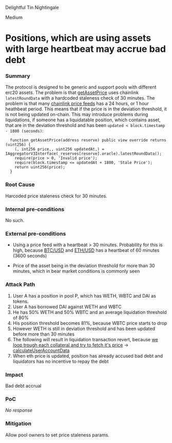 Delightful Tin Nightingale

Medium

# Positions, which are using assets with large heartbeat may accrue bad debt

### Summary

The protocol is designed to be generic and support pools with different erc20 assets. The problem is that [getAssetPrice](https://github.com/sherlock-audit/2024-06-new-scope/blob/c8300e73f4d751796daad3dadbae4d11072b3d79/zerolend-one/contracts/core/pool/PoolGetters.sol#L158-L164) uses chainlink `latestRoundData` with a hardcoded staleness check of 30 minutes. The problem is that many [chainlink price feeds](https://docs.chain.link/data-feeds/price-feeds/addresses?network=ethereum&page=1) has a 24 hours, or 1 hour heathbeat  period. This means that if the price is in the deviation threshold, it is not being updated on-chain. This may introduce problems during liquidations, if someone has a liquidatable position, which contains asset, that are in the deviation threshold and has been `updated < block.timestamp - 1800 (seconds)`:
```solidity
  function getAssetPrice(address reserve) public view override returns (uint256) {
    (, int256 price,, uint256 updatedAt,) = IAggregatorV3Interface(_reserves[reserve].oracle).latestRoundData();
    require(price > 0, 'Invalid price');
    require(block.timestamp <= updatedAt + 1800, 'Stale Price');
    return uint256(price);
  }
```

### Root Cause

Harcoded price staleness check for 30 minutes.

### Internal pre-conditions

No such.

### External pre-conditions

- Using a price feed with a heartbeat > 30 minutes. 
Probability for this is high, because [BTC/USD](https://etherscan.io/address/0xF4030086522a5bEEa4988F8cA5B36dbC97BeE88c) and [ETH/USD](https://etherscan.io/address/0x5f4eC3Df9cbd43714FE2740f5E3616155c5b8419) has a heartbeat of 60 minutes (3600 seconds)

- Price of the asset being in the deviation threshold for more than 30 minutes, which in bear market conditions is commonly seen

### Attack Path

1. User A has a position in pool P, which has WETH, WBTC and DAI as tokens.
2. User A has borrowed DAI against WETH and WBTC
3. He has 50% WETH and 50% WBTC and an average liquidation threshold of 80% 
4. His position threshold becomes 81%, because WBTC price starts to drop
5. However WETH is still in deviation threshold and has been updated before more than 30 minutes
6. The following will result in liquidation transaction revert, because [we loop trough each collateral and try to fetch it's price](https://github.com/sherlock-audit/2024-06-new-scope/blob/c8300e73f4d751796daad3dadbae4d11072b3d79/zerolend-one/contracts/core/pool/logic/LiquidationLogic.sol#L110-L116) -> [calculateUserAccountData](https://github.com/sherlock-audit/2024-06-new-scope/blob/c8300e73f4d751796daad3dadbae4d11072b3d79/zerolend-one/contracts/core/pool/logic/GenericLogic.sol#L81-L125)
7. When eth price is updated, position has already accused bad debt and liquidators has no incentive to repay the debt

### Impact

Bad debt accrual 

### PoC

_No response_

### Mitigation

Allow pool owners to set price staleness params.
